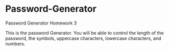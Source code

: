 # Password-Generator
Password Generator Homework 3 



This is the password Generator. 
You will be able to control the length of the password, the symbols, uppercase characters, lowercase characters, and numbers. 
